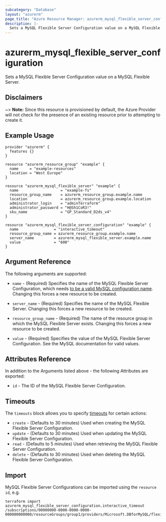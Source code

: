 ```yaml
---
subcategory: "Database"
layout: "azurerm"
page_title: "Azure Resource Manager: azurerm_mysql_flexible_server_configuration"
description: |-
  Sets a MySQL Flexible Server Configuration value on a MySQL Flexible Server.
---
```


# azurerm_mysql_flexible_server_configuration

Sets a MySQL Flexible Server Configuration value on a MySQL Flexible Server.

## Disclaimers

~> **Note:** Since this resource is provisioned by default, the Azure Provider will not check for the presence of an existing resource prior to attempting to create it.

## Example Usage

```hcl
provider "azurerm" {
  features {}
}

resource "azurerm_resource_group" "example" {
  name     = "example-resources"
  location = "West Europe"
}

resource "azurerm_mysql_flexible_server" "example" {
  name                   = "example-fs"
  resource_group_name    = azurerm_resource_group.example.name
  location               = azurerm_resource_group.example.location
  administrator_login    = "adminTerraform"
  administrator_password = "H@Sh1CoR3!"
  sku_name               = "GP_Standard_D2ds_v4"
}

resource "azurerm_mysql_flexible_server_configuration" "example" {
  name                = "interactive_timeout"
  resource_group_name = azurerm_resource_group.example.name
  server_name         = azurerm_mysql_flexible_server.example.name
  value               = "600"
}
```

## Argument Reference

The following arguments are supported:

* `name` - (Required) Specifies the name of the MySQL Flexible Server Configuration, which needs [to be a valid MySQL configuration name](https://dev.mysql.com/doc/refman/5.7/en/server-configuration.html). Changing this forces a new resource to be created.

* `server_name` - (Required) Specifies the name of the MySQL Flexible Server. Changing this forces a new resource to be created.

* `resource_group_name` - (Required) The name of the resource group in which the MySQL Flexible Server exists. Changing this forces a new resource to be created.

* `value` - (Required) Specifies the value of the MySQL Flexible Server Configuration. See the MySQL documentation for valid values.

## Attributes Reference

In addition to the Arguments listed above - the following Attributes are exported:

* `id` - The ID of the MySQL Flexible Server Configuration.

## Timeouts

The `timeouts` block allows you to specify [timeouts](https://www.terraform.io/language/resources/syntax#operation-timeouts) for certain actions:

* `create` - (Defaults to 30 minutes) Used when creating the MySQL Flexible Server Configuration.
* `update` - (Defaults to 30 minutes) Used when updating the MySQL Flexible Server Configuration.
* `read` - (Defaults to 5 minutes) Used when retrieving the MySQL Flexible Server Configuration.
* `delete` - (Defaults to 30 minutes) Used when deleting the MySQL Flexible Server Configuration.

## Import

MySQL Flexible Server Configurations can be imported using the `resource id`, e.g.

```shell
terraform import azurerm_mysql_flexible_server_configuration.interactive_timeout /subscriptions/00000000-0000-0000-0000-000000000000/resourceGroups/group1/providers/Microsoft.DBforMySQL/flexibleServers/flexibleServer1/configurations/interactive_timeout
```
